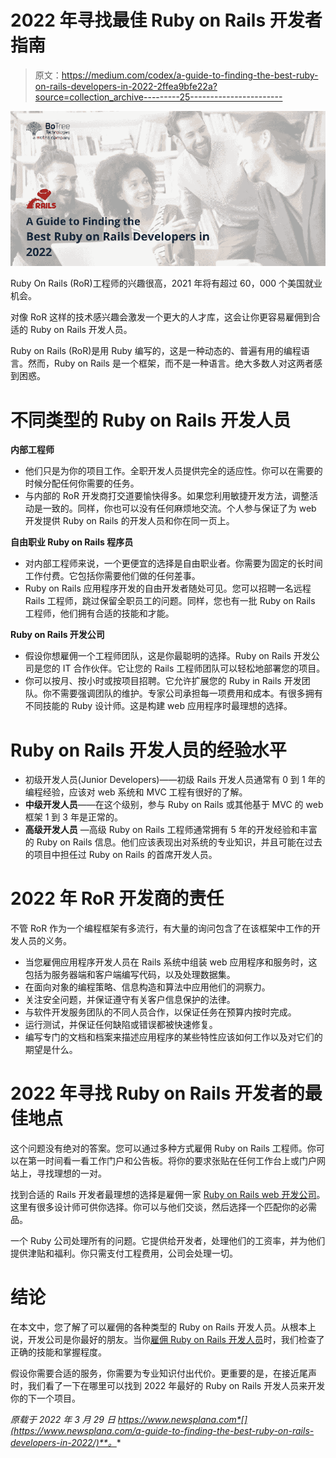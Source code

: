 # 2022 年寻找最佳 Ruby on Rails 开发者指南

> 原文：<https://medium.com/codex/a-guide-to-finding-the-best-ruby-on-rails-developers-in-2022-2ffea9bfe22a?source=collection_archive---------25----------------------->

![](img/6639b791329ec59b2208161f3139374f.png)

Ruby On Rails (RoR)工程师的兴趣很高，2021 年将有超过 60，000 个美国就业机会。

对像 RoR 这样的技术感兴趣会激发一个更大的人才库，这会让你更容易雇佣到合适的 Ruby on Rails 开发人员。

Ruby on Rails (RoR)是用 Ruby 编写的，这是一种动态的、普遍有用的编程语言。然而，Ruby on Rails 是一个框架，而不是一种语言。绝大多数人对这两者感到困惑。

# 不同类型的 Ruby on Rails 开发人员

**内部工程师**

*   他们只是为你的项目工作。全职开发人员提供完全的适应性。你可以在需要的时候分配任何你需要的任务。
*   与内部的 RoR 开发商打交道要愉快得多。如果您利用敏捷开发方法，调整活动是一致的。同样，你也可以没有任何麻烦地交流。个人参与保证了为 web 开发提供 Ruby on Rails 的开发人员和你在同一页上。

**自由职业 Ruby on Rails 程序员**

*   对内部工程师来说，一个更便宜的选择是自由职业者。你需要为固定的长时间工作付费。它包括你需要他们做的任何差事。
*   Ruby on Rails 应用程序开发的自由开发者随处可见。您可以招聘一名远程 Rails 工程师，跳过保留全职员工的问题。同样，您也有一批 Ruby on Rails 工程师，他们拥有合适的技能和才能。

**Ruby on Rails 开发公司**

*   假设你想雇佣一个工程师团队，这是你最聪明的选择。Ruby on Rails 开发公司是您的 IT 合作伙伴。它让您的 Rails 工程师团队可以轻松地部署您的项目。
*   你可以按月、按小时或按项目招聘。它允许扩展您的 Ruby in Rails 开发团队。你不需要强调团队的维护。专家公司承担每一项费用和成本。有很多拥有不同技能的 Ruby 设计师。这是构建 web 应用程序时最理想的选择。

# Ruby on Rails 开发人员的经验水平

*   初级开发人员(Junior Developers)——初级 Rails 开发人员通常有 0 到 1 年的编程经验，应该对 web 系统和 MVC 工程有很好的了解。
*   **中级开发人员**——在这个级别，参与 Ruby on Rails 或其他基于 MVC 的 web 框架 1 到 3 年是正常的。
*   **高级开发人员** —高级 Ruby on Rails 工程师通常拥有 5 年的开发经验和丰富的 Ruby on Rails 信息。他们应该表现出对系统的专业知识，并且可能在过去的项目中担任过 Ruby on Rails 的首席开发人员。

# 2022 年 RoR 开发商的责任

不管 RoR 作为一个编程框架有多流行，有大量的询问包含了在该框架中工作的开发人员的义务。

*   当您雇佣应用程序开发人员在 Rails 系统中组装 web 应用程序和服务时，这包括为服务器端和客户端编写代码，以及处理数据集。
*   在面向对象的编程策略、信息构造和算法中应用他们的洞察力。
*   关注安全问题，并保证遵守有关客户信息保护的法律。
*   与软件开发服务团队的不同人员合作，以保证任务在预算内按时完成。
*   运行测试，并保证任何缺陷或错误都被快速修复。
*   编写专门的文档和档案来描述应用程序的某些特性应该如何工作以及对它们的期望是什么。

# 2022 年寻找 Ruby on Rails 开发者的最佳地点

这个问题没有绝对的答案。您可以通过多种方式雇佣 Ruby on Rails 工程师。你可以在第一时间看一看工作门户和公告板。将你的要求张贴在任何工作台上或门户网站上，寻找理想的一对。

找到合适的 Rails 开发者最理想的选择是雇佣一家 [Ruby on Rails web 开发公司](https://www.botreetechnologies.com/ruby-on-rails-development)。这里有很多设计师可供你选择。你可以与他们交谈，然后选择一个匹配你的必需品。

一个 Ruby 公司处理所有的问题。它提供给开发者，处理他们的工资率，并为他们提供津贴和福利。你只需支付工程费用，公司会处理一切。

# 结论

在本文中，您了解了可以雇佣的各种类型的 Ruby on Rails 开发人员。从根本上说，开发公司是你最好的朋友。当你[雇佣 Ruby on Rails 开发人员](https://www.botreetechnologies.com/hire-ruby-on-rails-developers)时，我们检查了正确的技能和掌握程度。

假设你需要合适的服务，你需要为专业知识付出代价。更重要的是，在接近尾声时，我们看了一下在哪里可以找到 2022 年最好的 Ruby on Rails 开发人员来开发你的下一个项目。

*原载于 2022 年 3 月 29 日 https://www.newsplana.com*[](https://www.newsplana.com/a-guide-to-finding-the-best-ruby-on-rails-developers-in-2022/)**。**